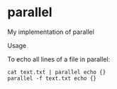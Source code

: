 # parallel

My implementation of parallel

Usage

To echo all lines of a file in parallel:
```
cat text.txt | parallel echo {}
parallel -f text.txt echo {}
```